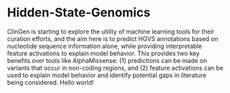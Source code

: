 # Hidden-State-Genomics
ClinGen is starting to explore the utility of machine learning tools for their curation efforts, and the aim here is to predict HGVS annotations based on nucleotide sequence information alone, while providing interpretable feature activations to explain model behavior. This provides two key benefits over tools like AlphaMissense: (1) predictions can be made on variants that occur in non-coding regions, and (2) feature activations can be used to explain model behavior and identify potential gaps in literature being considered. Hello world!

